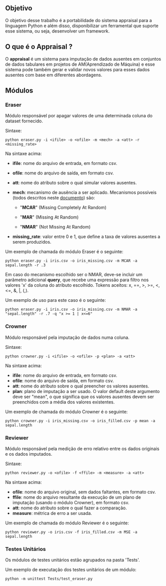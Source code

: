 ## Objetivo

O objetivo desse trabalho é a portabilidade do sistema appraisal para a línguagem Python e além disso, disponibilizar um ferramental que suporte esse sistema, ou seja, desenvolver um framework.

## [](https://github.com/leomath42/appraisal#o-que-%C3%A9-o-appraisal-)O que é o Appraisal ?

O **appraisal** é um sistema para imputação de dados ausentes em conjuntos de dados tabulares em projetos de AM(Aprendizado de Máquina) e esse sistema pode também gerar e validar novos valores para esses dados ausentes com base em diferentes abordagens.

## Módulos

### Eraser

Módulo responsável por apagar valores de uma determinada coluna do dataset fornecido.

Sintaxe:

    python eraser.py -i <ifile> -o <ofile> -m <mech> -a <att> -r <missing_rate>

Na sintaxe acima:

- **ifile**: nome do arquivo de entrada, em formato csv.
- **ofile**: nome do arquivo de saída, em formato csv.
- **att**: nome do atributo sobre o qual simular valores ausentes.
- **mech**: mecanismo de ausência a ser aplicado. Mecanismos possíveis (todos descritos neste [documento](https://eic.cefet-rj.br/~jsoares/wp-content/uploads/2021/03/Imputac%CC%A7a%CC%83o-Hot-Deck-Uma-Revisa%CC%83o-Sistema%CC%81tica-da-Literatura-versa%CC%83o-final.pdf)) são:

  - "**MCAR**" (Missing Completely At Random)

  - "**MAR**" (Missing At Random)

  - "**NMAR**" (Not Missing At Random)

- **missing_rate**: valor entre 0 e 1, que define a taxa de valores ausentes a serem produzidos.

Um exemplo de chamada do módulo Eraser é o seguinte:

    python eraser.py -i iris.csv -o iris_missing.csv -m MCAR -a sepal.length -r .3

Em caso do mecanismo escolhido ser o NMAR, deve-se incluir um parâmetro adicional **query**, que recebe uma expressão para filtro nos valores 'x' da coluna do atributo escolhido. Tokens aceitos: x, ==, >, >=, <, <=, &, |, (,).

Um exemplo de uso para este caso é o seguinte:

    python eraser.py -i iris.csv -o iris_missing.csv -m NMAR -a "sepal.length" -r .7 -q "x >= 1 | x<=6"

### Crowner

Módulo responsável pela imputação de dados numa coluna.

Sintaxe:

    python crowner.py -i <ifile> -o <ofile> -p <plan> -a <att>

Na sintaxe acima:

- **ifile**: nome do arquivo de entrada, em formato csv.
- **ofile**: nome do arquivo de saída, em formato csv.
- **att**: nome do atributo sobre o qual preencher os valores ausentes.
- **plan**: plano de imputação a ser usado. O valor default deste argumento deve ser "mean", o que significa que os valores ausentes devem ser preenchidos com a média dos valores existentes.

Um exemplo de chamada do módulo Crowner é o seguinte:

    python crowner.py -i iris_missing.csv -o iris_filled.csv -p mean -a sepal.length

### Reviewer

Módulo responsável pela medição de erro relativo entre os dados originais e os dados imputados.

Sintaxe:

    python reviewer.py -o <ofile> -f <ffile> -m <measure> -a <att>

Na sintaxe acima:

- **ofile**: nome do arquivo original, sem dados faltantes, em formato csv.
- **ffile**: nome do arquivo resultante da execução de um plano de imputação (usando o módulo Crowner), em formato csv.
- **att**: nome do atributo sobre o qual fazer a comparação.
- **measure**: métrica de erro a ser usada.

Um exemplo de chamada do módulo Reviewer é o seguinte:

    python reviewer.py -o iris.csv -f iris_filled.csv -m MSE -a sepal.length

### Testes Unitários

Os módulos de testes unitários estão agrupados na pasta 'Tests'.

Um exemplo de executação dos testes unitários de um módulo:

    python -m unittest Tests/test_eraser.py
